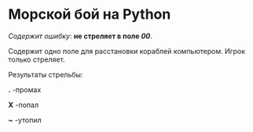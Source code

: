 # Морской бой на Python
_Содержит ошибку_: **не стреляет в поле _00_**. 

Содержит  одно поле для расстановки кораблей компьютером. Игрок только стреляет.

Результаты стрельбы: 

**.** -промах

**Х** -попал

**~** -утопил

